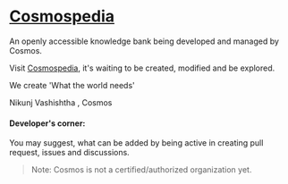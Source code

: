 # [Cosmospedia](https://cosmopedia-in.web.app/)
An openly accessible knowledge bank being developed and managed by Cosmos.

Visit [Cosmospedia](https://cosmopedia-in.web.app/), it's waiting to be created, modified and be explored.

We create 'What the world needs'

Nikunj Vashishtha , Cosmos

#### Developer's corner:

You may suggest, what can be added by being active in creating pull request, issues and discussions.
>Note: Cosmos is not a certified/authorized organization yet.
